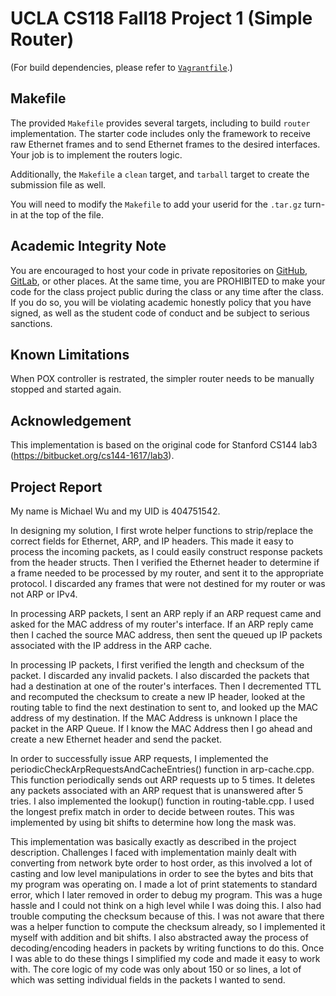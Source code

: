 UCLA CS118 Fall18 Project 1 (Simple Router)
====================================

(For build dependencies, please refer to [`Vagrantfile`](Vagrantfile).)

## Makefile

The provided `Makefile` provides several targets, including to build `router` implementation.  The starter code includes only the framework to receive raw Ethernet frames and to send Ethernet frames to the desired interfaces.  Your job is to implement the routers logic.

Additionally, the `Makefile` a `clean` target, and `tarball` target to create the submission file as well.

You will need to modify the `Makefile` to add your userid for the `.tar.gz` turn-in at the top of the file.

## Academic Integrity Note

You are encouraged to host your code in private repositories on [GitHub](https://github.com/), [GitLab](https://gitlab.com), or other places.  At the same time, you are PROHIBITED to make your code for the class project public during the class or any time after the class.  If you do so, you will be violating academic honestly policy that you have signed, as well as the student code of conduct and be subject to serious sanctions.

## Known Limitations

When POX controller is restrated, the simpler router needs to be manually stopped and started again.

## Acknowledgement

This implementation is based on the original code for Stanford CS144 lab3 (https://bitbucket.org/cs144-1617/lab3).

## Project Report

My name is Michael Wu and my UID is 404751542.

In designing my solution, I first wrote helper functions to strip/replace the correct fields for Ethernet, ARP, and IP headers. This made it easy to process the incoming packets,
as I could easily construct response packets from the header structs. Then I verified the Ethernet header to determine if a frame needed to be processed by my router, and sent it
to the appropriate protocol. I discarded any frames that were not destined for my router or was not ARP or IPv4.

In processing ARP packets, I sent an ARP reply if an ARP request came and asked for the MAC address of my router's interface. If an ARP reply came then I cached the source MAC
address, then sent the queued up IP packets associated with the IP address in the ARP cache.

In processing IP packets, I first verified the length and checksum of the packet. I discarded any invalid packets. I also discarded the packets that had a destination at one of the
router's interfaces. Then I decremented TTL and recomputed the checksum to create a new IP header, looked at the routing table to find the next destination to sent to, and looked up
the MAC address of my destination. If the MAC Address is unknown I place the packet in the ARP Queue. If I know the MAC Address then I go ahead and create a new Ethernet header and
send the packet.

In order to successfully issue ARP requests, I implemented the periodicCheckArpRequestsAndCacheEntries() function in arp-cache.cpp. This function periodically sends out ARP requests
up to 5 times. It deletes any packets associated with an ARP request that is unanswered after 5 tries. I also implemented the lookup() function in routing-table.cpp. I used the longest
prefix match in order to decide between routes. This was implemented by using bit shifts to determine how long the mask was.

This implementation was basically exactly as described in the project description. Challenges I faced with implementation mainly dealt with converting from network byte order to host
order, as this involved a lot of casting and low level manipulations in order to see the bytes and bits that my program was operating on. I made a lot of print statements to standard error,
which I later removed in order to debug my program. This was a huge hassle and I could not think on a high level while I was doing this. I also had trouble computing the checksum because
of this. I was not aware that there was a helper function to compute the checksum already, so I implemented it myself with addition and bit shifts. I also abstracted away the process of
decoding/encoding headers in packets by writing functions to do this. Once I was able to do these things I simplified my code and made it easy to work with. The core logic of my code
was only about 150 or so lines, a lot of which was setting individual fields in the packets I wanted to send.

